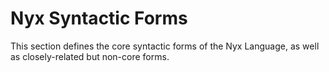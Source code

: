 # Nyx Syntactic Forms

This section defines the core syntactic forms of the Nyx Language, as well as closely-related but non-core forms.